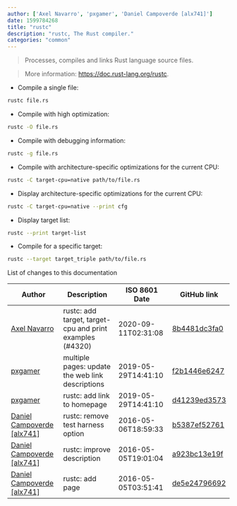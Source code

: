 ```yaml
---
author: ['Axel Navarro', 'pxgamer', 'Daniel Campoverde [alx741]']
date: 1599784268
title: "rustc"
description: "rustc, The Rust compiler."
categories: "common"
---
```

> Processes, compiles and links Rust language source files.

> More information: <https://doc.rust-lang.org/rustc>.

- Compile a single file:

```bash
rustc file.rs
```

- Compile with high optimization:

```bash
rustc -O file.rs
```

- Compile with debugging information:

```bash
rustc -g file.rs
```

- Compile with architecture-specific optimizations for the current CPU:

```bash
rustc -C target-cpu=native path/to/file.rs
```

- Display architecture-specific optimizations for the current CPU:

```bash
rustc -C target-cpu=native --print cfg
```

- Display target list:

```bash
rustc --print target-list
```

- Compile for a specific target:

```bash
rustc --target target_triple path/to/file.rs
```
List of changes to this documentation


Author | Description | ISO 8601 Date | GitHub link
------|-----|-----|-----
[Axel Navarro](mailto:navarroaxel@gmail.com) | rustc: add target, target-cpu and print examples (#4320) | 2020-09-11T02:31:08 | [8b4481dc3fa0](https://github.com/tldr-pages/tldr/commit/8b4481dc3fa06e5e4626792190d08c941c7384a1)
[pxgamer](mailto:owzie123@gmail.com) | multiple pages: update the web link descriptions | 2019-05-29T14:41:10 | [f2b1446e6247](https://github.com/tldr-pages/tldr/commit/f2b1446e6247d3e794ee6577dee0c867dfc9af26)
[pxgamer](mailto:owzie123@gmail.com) | rustc: add link to homepage | 2019-05-29T14:41:10 | [d41239ed3573](https://github.com/tldr-pages/tldr/commit/d41239ed357375af3c6e1c75d87125fc666b02e3)
[Daniel Campoverde [alx741]](mailto:alx741@riseup.net) | rustc: remove test harness option | 2016-05-06T18:59:33 | [b5387ef52761](https://github.com/tldr-pages/tldr/commit/b5387ef5276165e149f12abbba5acc06362b6581)
[Daniel Campoverde [alx741]](mailto:alx741@riseup.net) | rustc: improve description | 2016-05-05T19:01:04 | [a923bc13e19f](https://github.com/tldr-pages/tldr/commit/a923bc13e19f26aef5c42e7e69deca5fedaa2ae3)
[Daniel Campoverde [alx741]](mailto:alx741@riseup.net) | rustc: add page | 2016-05-05T03:51:41 | [de5e24796692](https://github.com/tldr-pages/tldr/commit/de5e247966926bd0deb1ef420c234b8a02d674f4)

